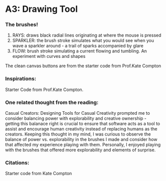 # A3: Drawing Tool

### The brushes!
1. RAYS: draws black radial lines originating at where the mouse is pressed
2. SPARKLER: the brush stroke simulates what you would see when you wave a sparkler around - a trail of sparks accompanied by glare
3. FLOW: brush stroke simulating a current flowing and tumbling. An experiment with curves and shapes

The clean canvas buttons are from the starter code from Prof.Kate Compton

### Inspirations:
Starter Code from Prof.Kate Compton.

### One related thought from the reading:
Casual Creators: Designing Tools for Casual Creativity prompted me to consider balancing power with explorability and creative ownership - getting this balanace right is crucial to ensure that software acts as a tool to assist and encourage human creativity instead of replacing humans as the creators. Keeping this thought in my mind, I was curious to observe the balance of power vs. explorability in the brushes I made and consider how that affected my experience playing with them. Personally, I enjoyed playing with the brushes that offered more explorability and elements of surprise.


### Citations:
Starter code from Kate Compton

